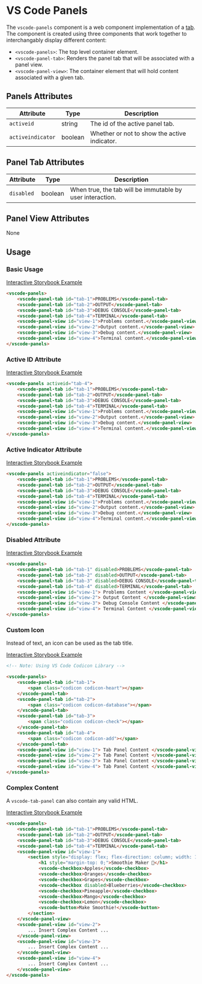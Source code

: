 # VS Code Panels

The `vscode-panels` component is a web component implementation of a [tab](https://developer.mozilla.org/en-US/docs/Web/Accessibility/ARIA/Roles/Tab_Role). The component is created using three components that work together to interchangably display different content:

-   `<vscode-panels>`: The top level container element.
-   `<vscode-panel-tab>`: Renders the panel tab that will be associated with a panel view.
-   `<vscode-panel-view>`: The container element that will hold content associated with a given tab.

## Panels Attributes

| Attribute         | Type    | Description                                  |
| ----------------- | ------- | -------------------------------------------- |
| `activeid`        | string  | The id of the active panel tab.              |
| `activeindicator` | boolean | Whether or not to show the active indicator. |

## Panel Tab Attributes

| Attribute  | Type    | Description                                               |
| ---------- | ------- | --------------------------------------------------------- |
| `disabled` | boolean | When true, the tab will be immutable by user interaction. |

## Panel View Attributes

None

## Usage

### Basic Usage

[Interactive Storybook Example](https://microsoft.github.io/vscode-webview-toolkit/?path=/story/library-panels--default)

```html
<vscode-panels>
	<vscode-panel-tab id="tab-1">PROBLEMS</vscode-panel-tab>
	<vscode-panel-tab id="tab-2">OUTPUT</vscode-panel-tab>
	<vscode-panel-tab id="tab-3">DEBUG CONSOLE</vscode-panel-tab>
	<vscode-panel-tab id="tab-4">TERMINAL</vscode-panel-tab>
	<vscode-panel-view id="view-1">Problems content.</vscode-panel-view>
	<vscode-panel-view id="view-2">Output content.</vscode-panel-view>
	<vscode-panel-view id="view-3">Debug content.</vscode-panel-view>
	<vscode-panel-view id="view-4">Terminal content.</vscode-panel-view>
</vscode-panels>
```

### Active ID Attribute

[Interactive Storybook Example](https://microsoft.github.io/vscode-webview-toolkit/?path=/story/library-panels--with-active-tab)

```html
<vscode-panels activeid="tab-4">
	<vscode-panel-tab id="tab-1">PROBLEMS</vscode-panel-tab>
	<vscode-panel-tab id="tab-2">OUTPUT</vscode-panel-tab>
	<vscode-panel-tab id="tab-3">DEBUG CONSOLE</vscode-panel-tab>
	<vscode-panel-tab id="tab-4">TERMINAL</vscode-panel-tab>
	<vscode-panel-view id="view-1">Problems content.</vscode-panel-view>
	<vscode-panel-view id="view-2">Output content.</vscode-panel-view>
	<vscode-panel-view id="view-3">Debug content.</vscode-panel-view>
	<vscode-panel-view id="view-4">Terminal content.</vscode-panel-view>
</vscode-panels>
```

### Active Indicator Attribute

[Interactive Storybook Example](https://microsoft.github.io/vscode-webview-toolkit/?path=/story/library-panels--with-no-active-indicator)

```html
<vscode-panels activeindicator="false">
	<vscode-panel-tab id="tab-1">PROBLEMS</vscode-panel-tab>
	<vscode-panel-tab id="tab-2">OUTPUT</vscode-panel-tab>
	<vscode-panel-tab id="tab-3">DEBUG CONSOLE</vscode-panel-tab>
	<vscode-panel-tab id="tab-4">TERMINAL</vscode-panel-tab>
	<vscode-panel-view id="view-1">Problems content.</vscode-panel-view>
	<vscode-panel-view id="view-2">Output content.</vscode-panel-view>
	<vscode-panel-view id="view-3">Debug content.</vscode-panel-view>
	<vscode-panel-view id="view-4">Terminal content.</vscode-panel-view>
</vscode-panels>
```

### Disabled Attribute

[Interactive Storybook Example](https://microsoft.github.io/vscode-webview-toolkit/?path=/story/library-panels--with-disabled)

```html
<vscode-panels>
	<vscode-panel-tab id="tab-1" disabled>PROBLEMS</vscode-panel-tab>
	<vscode-panel-tab id="tab-2" disabled>OUTPUT</vscode-panel-tab>
	<vscode-panel-tab id="tab-3" disabled>DEBUG CONSOLE</vscode-panel-tab>
	<vscode-panel-tab id="tab-4" disabled>TERMINAL</vscode-panel-tab>
	<vscode-panel-view id="view-1"> Problems Content </vscode-panel-view>
	<vscode-panel-view id="view-2"> Output Content </vscode-panel-view>
	<vscode-panel-view id="view-3"> Debug Console Content </vscode-panel-view>
	<vscode-panel-view id="view-4"> Terminal Content </vscode-panel-view>
</vscode-panels>
```

### Custom Icon

Instead of text, an icon can be used as the tab title.

[Interactive Storybook Example](https://microsoft.github.io/vscode-webview-toolkit/?path=/story/library-panels--with-custom-tab-icons)

```html
<!-- Note: Using VS Code Codicon Library -->

<vscode-panels>
	<vscode-panel-tab id="tab-1">
		<span class="codicon codicon-heart"></span>
	</vscode-panel-tab>
	<vscode-panel-tab id="tab-2">
		<span class="codicon codicon-database"></span>
	</vscode-panel-tab>
	<vscode-panel-tab id="tab-3">
		<span class="codicon codicon-check"></span>
	</vscode-panel-tab>
	<vscode-panel-tab id="tab-4">
		<span class="codicon codicon-add"></span>
	</vscode-panel-tab>
	<vscode-panel-view id="view-1"> Tab Panel Content </vscode-panel-view>
	<vscode-panel-view id="view-2"> Tab Panel Content </vscode-panel-view>
	<vscode-panel-view id="view-3"> Tab Panel Content </vscode-panel-view>
	<vscode-panel-view id="view-4"> Tab Panel Content </vscode-panel-view>
</vscode-panels>
```

### Complex Content

A `vscode-tab-panel` can also contain any valid HTML.

[Interactive Storybook Example](https://microsoft.github.io/vscode-webview-toolkit/?path=/story/library-panels--with-complex-panel-view-content)

```html
<vscode-panels>
	<vscode-panel-tab id="tab-1">PROBLEMS</vscode-panel-tab>
	<vscode-panel-tab id="tab-2">OUTPUT</vscode-panel-tab>
	<vscode-panel-tab id="tab-3">DEBUG CONSOLE</vscode-panel-tab>
	<vscode-panel-tab id="tab-4">TERMINAL</vscode-panel-tab>
	<vscode-panel-view id="view-1">
		<section style="display: flex; flex-direction: column; width: 100%;">
			<h1 style="margin-top: 0;">Smoothie Maker 🍓</h1>
			<vscode-checkbox>Apples</vscode-checkbox>
			<vscode-checkbox>Oranges</vscode-checkbox>
			<vscode-checkbox>Grapes</vscode-checkbox>
			<vscode-checkbox disabled>Blueberries</vscode-checkbox>
			<vscode-checkbox>Pineapple</vscode-checkbox>
			<vscode-checkbox>Mango</vscode-checkbox>
			<vscode-checkbox>Lemon</vscode-checkbox>
			<vscode-button>Make Smoothie!</vscode-button>
		</section>
	</vscode-panel-view>
	<vscode-panel-view id="view-2">
		... Insert Complex Content ...
	</vscode-panel-view>
	<vscode-panel-view id="view-3">
		... Insert Complex Content ...
	</vscode-panel-view>
	<vscode-panel-view id="view-4">
		... Insert Complex Content ...
	</vscode-panel-view>
</vscode-panels>
```

